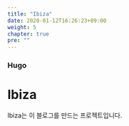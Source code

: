 ```yaml
---
title: "Ibiza"
date: 2020-01-12T16:26:23+09:00
weight: 5
chapter: true
pre: ""
---
```


### Hugo

# Ibiza

Ibiza는 이 블로그를 만드는 프로젝트입니다.